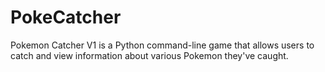 # PokeCatcher
Pokemon Catcher V1 is a Python command-line game that allows users to catch and view information about various Pokemon they've caught.
